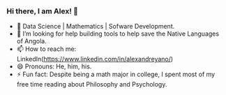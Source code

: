 ### Hi there, I am Alex! 👋

- 🔭 Data Science | Mathematics | Sofware Development.
- 🤔 I’m looking for help building tools to help save the Native Languages of Angola.
- 📫 How to reach me: LinkedIn(https://www.linkedin.com/in/alexandreyano/)
- 😄 Pronouns: He, him, his.
- ⚡ Fun fact: Despite being a math major in college, I spent most of my free time reading about Philosophy and Psychology.
